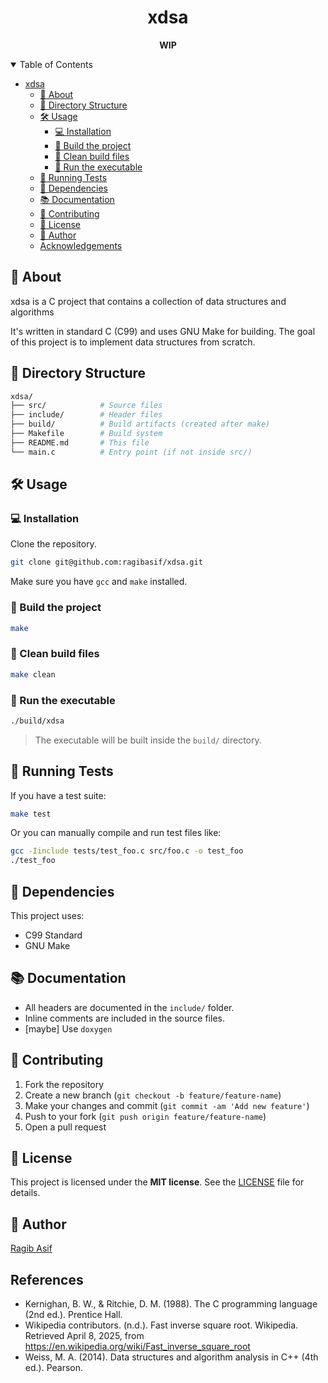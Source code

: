 <div align="center">

# xdsa

**WIP**

</div>

<details open="open">
<summary>Table of Contents</summary>

- [xdsa](#xdsa)
  - [🧠 About](#-about)
  - [📁 Directory Structure](#-directory-structure)
  - [🛠️ Usage](#️-usage)
    - [💻 Installation](#-installation)
    - [🔧 Build the project](#-build-the-project)
    - [🧹 Clean build files](#-clean-build-files)
    - [🏃 Run the executable](#-run-the-executable)
  - [🧪 Running Tests](#-running-tests)
  - [📄 Dependencies](#-dependencies)
  - [📚 Documentation](#-documentation)
  - [🙌 Contributing](#-contributing)
  - [🪪 License](#-license)
  - [👤 Author](#-author)
  - [Acknowledgements](#acknowledgements)

</details>

## 🧠 About

xdsa is a C project that contains a collection of data structures and algorithms

It's written in standard C (C99) and uses GNU Make for building. The goal of this project is to implement data structures from scratch.

## 📁 Directory Structure

```bash
xdsa/
├── src/            # Source files
├── include/        # Header files
├── build/          # Build artifacts (created after make)
├── Makefile        # Build system
├── README.md       # This file
└── main.c          # Entry point (if not inside src/)
```

## 🛠️ Usage

### 💻 Installation

Clone the repository.

```bash
git clone git@github.com:ragibasif/xdsa.git
```

Make sure you have `gcc` and `make` installed.

### 🔧 Build the project

```bash
make
```

### 🧹 Clean build files

```bash
make clean
```

### 🏃 Run the executable

```bash
./build/xdsa
```

> The executable will be built inside the `build/` directory.

## 🧪 Running Tests

If you have a test suite:

```bash
make test
```

Or you can manually compile and run test files like:

```bash
gcc -Iinclude tests/test_foo.c src/foo.c -o test_foo
./test_foo
```

## 📄 Dependencies

This project uses:

- C99 Standard
- GNU Make

## 📚 Documentation

- All headers are documented in the `include/` folder.
- Inline comments are included in the source files.
- [maybe] Use `doxygen`

## 🙌 Contributing

1. Fork the repository
2. Create a new branch (`git checkout -b feature/feature-name`)
3. Make your changes and commit (`git commit -am 'Add new feature'`)
4. Push to your fork (`git push origin feature/feature-name`)
5. Open a pull request

## 🪪 License

This project is licensed under the **MIT license**. See the [LICENSE](LICENSE) file for details.

## 👤 Author

[Ragib Asif](https://github.com/ragibasif)

## References

- Kernighan, B. W., & Ritchie, D. M. (1988). The C programming language (2nd ed.). Prentice Hall.
- Wikipedia contributors. (n.d.). Fast inverse square root. Wikipedia. Retrieved April 8, 2025, from https://en.wikipedia.org/wiki/Fast_inverse_square_root
- Weiss, M. A. (2014). Data structures and algorithm analysis in C++ (4th ed.). Pearson.
